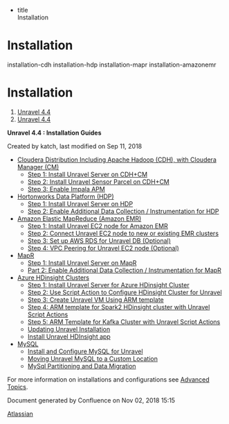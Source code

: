   - title  
    Installation

# Installation

<div class="toctree">

installation-cdh installation-hdp installation-mapr
installation-amazonemr

</div>

# Installation

<div id="page" class="container">

<div id="main" class="container aui-page-panel">

<div id="main-header" class="container">

<div id="breadcrumb-section" class="container">

1.  [Unravel 4.4](index.html)
2.  [Unravel 4.4](Unravel-4.4_541197025.html)

</div>

**Unravel 4.4 : Installation Guides**

</div>

<div id="content" class="container view">

<div class="container page-metadata">

Created by katch, last modified on Sep 11, 2018

</div>

<div id="main-content" class="container wiki-content group">

  - [Cloudera Distribution Including Apache Hadoop (CDH), with Cloudera
    Manager (CM)](541361096.html)
      - [Step 1: Install Unravel Server on CDH+CM](541131652.html)
      - [Step 2: Install Unravel Sensor Parcel on
        CDH+CM](541229840.html)
      - [Step 3: Enable Impala APM](541229851.html)
  - [Hortonworks Data Platform (HDP)](541197289.html)
      - [Step 1: Install Unravel Server on HDP](541098908.html)
      - [Step 2: Enable Additional Data Collection / Instrumentation for
        HDP](561709534.html)
  - [Amazon Elastic MapReduce (Amazon EMR)](591528087.html)
      - [Step 1: Install Unravel EC2 node for Amazon
        EMR](591397010.html)
      - [Step 2: Connect Unravel EC2 node to new or existing EMR
        clusters](591298673.html)
      - [Step 3: Set up AWS RDS for Unravel DB
        (Optional)](591233047.html)
      - [Step 4: VPC Peering for Unravel EC2 node
        (Optional)](591364250.html)
  - [MapR](MapR_541197270.html)
      - [Step 1: Install Unravel Server on MapR](541361105.html)
      - [Part 2: Enable Additional Data Collection / Instrumentation for
        MapR](541361101.html)
  - [Azure HDinsight Clusters](Azure-HDinsight-Clusters_541295621.html)
      - [Step 1: Install Unravel Server for Azure HDinsight
        Cluster](541361119.html)
      - [Step 2: Use Script Action to Configure HDinsight Cluster for
        Unravel](541164412.html)
      - [Step 3: Create Unravel VM Using ARM template](541295626.html)
      - [Step 4: ARM template for Spark2 HDinsight cluster with Unravel
        Script Actions](541033458.html)
      - [Step 5: ARM Template for Kafka Cluster with Unravel Script
        Actions](541164425.html)
      - [Updating Unravel
        Installation](Updating-Unravel-Installation_541361137.html)
      - [Install Unravel HDInsight
        app](Install-Unravel-HDInsight-app_541164433.html)
  - [MySQL](MySQL_593494061.html)
      - [Install and Configure MySQL for
        Unravel](Install-and-Configure-MySQL-for-Unravel_634978318.html)
      - [Moving Unravel MySQL to a Custom
        Location](Moving-Unravel-MySQL-to-a-Custom-Location_633897049.html)
      - [MySql Partitioning and Data
        Migration](MySql-Partitioning-and-Data-Migration_568655909.html)

For more information on installations and configurations see [Advanced
Topics](Advanced-Topics_541197049.html).

</div>

</div>

</div>

<div id="footer" class="container">

<div class="container section footer-body">

Document generated by Confluence on Nov 02, 2018 15:15

<div id="footer-logo" class="container">

[Atlassian](http://www.atlassian.com/)

</div>

</div>

</div>

</div>
